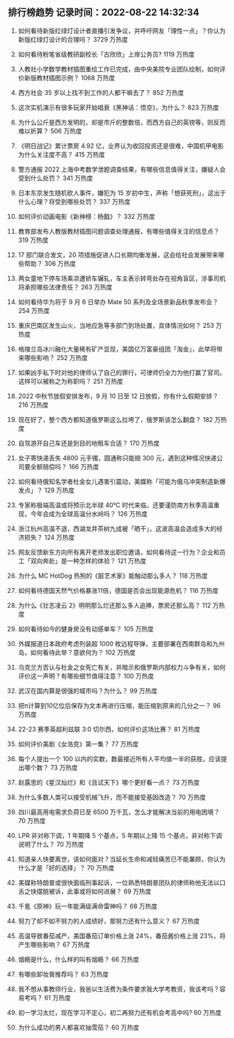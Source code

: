 
## 排行榜趋势 记录时间：2022-08-22 14:32:34
  
  1. 如何看待新版红绿灯设计者直播引发争议，并呼吁网友「理性一点」？你认为新版红绿灯设计的合理吗？ 3729 万热度
    
  2. 如何看待粉笔省级教研副校长「古欣欣」上岸公务员? 1119 万热度
    
  3. 人教社小学数学教材插图重绘工作已完成，由中央美院专业团队绘制，如何评价新版教材插图示例？ 1068 万热度
    
  4. 西方社会 35 岁以上找不到工作的人都干嘛去了？ 852 万热度
    
  5. 这次实机演示有很多玩家开始唱衰《黑神话：悟空》，为什么？ 823 万热度
    
  6. 为什么公斤是西方发明的，却是市斤的整数倍，而西方自己的英镑等，则反而难以折算？ 506 万热度
    
  7. 《明日战记》累计票房 4.92 亿，业界认为收回投资还是很难，中国机甲电影为什么关注度不高？ 415 万热度
    
  8. 警方通报 2022 上海中考数学泄题调查结果，有哪些信息值得关注，嫌疑人会受到什么处罚？ 341 万热度
    
  9. 日本东京发生随机砍人事件，嫌犯为 15 岁初中生，声称「想获死刑」，这出于什么心理？将受到哪些处罚？ 337 万热度
    
  10. 如何评价动画电影《新神榜：杨戬》？ 332 万热度
    
  11. 教育部发布人教版教材插图问题调查处理通报，有哪些值得关注的信息点？ 319 万热度
    
  12. 17 部门联合发文，20 项措施促进人口长期均衡发展，这会给社会发展带来哪些帮助？ 306 万热度
    
  13. 两女童地下停车场乘凉遭轿车辗轧，车主表示转弯处存在视角盲区，涉事司机将承担哪些法律责任？ 263 万热度
    
  14. 如何看待华为将于 9 月 6 日举办 Mate 50 系列及全场景新品秋季发布会？ 254 万热度
    
  15. 重庆巴南区发生山火，当地应急等多部门到场处置，具体情况如何？ 253 万热度
    
  16. 格陵兰岛冰川融化大量稀有矿产显现，美国亿万富豪组团「淘金」，此举将带来哪些影响？ 252 万热度
    
  17. 如果凶手私下时对他的律师认了自己的罪行，可律师仍全力为他打赢了官司。这样可以被称之为称职吗？ 251 万热度
    
  18. 2022 中秋节放假安排发布，9 月 10 日至 12 日放假，你有什么假期安排？ 216 万热度
    
  19. 现在好了，整个西方都知道俄罗斯这么拉垮了，俄罗斯该怎么翻盘？ 182 万热度
    
  20. 自驾游开自己车还是到目的地租车合适？ 170 万热度
    
  21. 女子寄快递丢失 4800 元手镯，圆通称只能赔 300 元，遇到这种情况快递公司要全额赔偿吗？ 166 万热度
    
  22. 如何看待俄知名学者杜金女儿遇害引震动，美媒称「可能为俄乌冲突制造新爆发点」？ 129 万热度
    
  23. 专家称极端高温或将预示北半球 40℃ 时代来临，还要谨防南方秋季高温重现，今年会成为全球高温分水岭吗？ 126 万热度
    
  24. 浙江杭州高温不退，西湖龙井茶树九成被「晒干」，这波高温会造成多大的经济损失？ 124 万热度
    
  25. 网友反馈新东方向所有离开老师发出职位邀请，如何看待这一行为？企业和员工「双向奔赴」是一种怎样的体验？ 121 万热度
    
  26. 为什么 MC HotDog 热狗的《脏艺术家》能触动那么多人？ 118 万热度
    
  27. 如何看待德国天然气价格暴涨11倍，德国是否会出现能源危机？ 116 万热度
    
  28. 为什么《壮志凌云 2》明明那么烂还那么多人追捧，票房还那么高？ 112 万热度
    
  29. 如何看待如今的健身房没有动感单车？ 105 万热度
    
  30. 外媒报道日本政府考虑列装超 1000 枚远程导弹，主要部署在西南群岛和九州岛，如何看待此举？意欲何为？ 102 万热度
    
  31. 乌克兰方否认与杜金之女死亡有关，并暗示和俄罗斯内部权力斗争有关，如何评价这一声明？有哪些细节值得注意？ 100 万热度
    
  32. 武汉在国内算是很强的城市吗？为什么？ 99 万热度
    
  33. 把π计算到10亿位后保存为文本再进行压缩，能压缩到原来的几分之一？ 96 万热度
    
  34. 22-23 赛季英超利兹联 3:0 切尔西，如何评价这场比赛？ 81 万热度
    
  35. 如何评价美剧《女浩克》第一集？ 77 万热度
    
  36. 每个人提出一个 100 以内的实数，数最接近所有人平均值一半的获胜，应该提出哪个数？ 73 万热度
    
  37. 赵露思的《星汉灿烂》和《且试天下》哪个更好看一点？ 73 万热度
    
  38. 为什么多数人类可以接受机械飞升，而不能接受基因改造？ 70 万热度
    
  39. 四川最高用电需求负荷已至 6500 万千瓦，怎么才能解决当前的用电困境？ 70 万热度
    
  40. LPR 非对称下调，1 年期降 5 个基点，5 年期以上降 15 个基点，非对称下调说明了什么？ 70 万热度
    
  41. 知道亲人快要离世，该如何面对？当延长生命和减轻痛苦已不能兼顾，你认为什么才是「好的选择」？ 70 万热度
    
  42. 美媒称特朗普或很快面临刑事起诉，一位熟悉特朗普团队的律师称他无法以口舌之快摆脱被诉，此事或将如何进展？ 69 万热度
    
  43. 千氪《原神》玩一年能满级满命雷神吗？ 68 万热度
    
  44. 努力了却不如不努力的人成绩好，那努力还有什么意义？ 67 万热度
    
  45. 高温导致番茄减产，美国番茄订单价格上涨 24%，番茄酱价格上涨 23%，将产生哪些影响？ 67 万热度
    
  46. 烟瘾是什么，什么样的叫有烟瘾？ 66 万热度
    
  47. 有哪些卸妆膏推荐吗？ 63 万热度
    
  48. 我不想从事教师行业，我爸以生活费为条件要求我大学考教资，我该考吗？容易考吗？ 61 万热度
    
  49. 初一学习太烂，现在学习不定心，初二再努力还有机会考高中吗? 60 万热度
    
  50. 为什么成功的男人都喜欢抽雪茄？ 60 万热度
    
